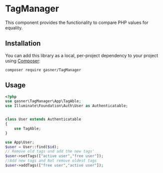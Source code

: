 
# TagManager

This component provides the functionality to compare PHP values for equality.

## Installation

You can add this library as a local, per-project dependency to your project using [Composer](https://getcomposer.org/):

    composer require gasner/TagManager

## Usage

```php
<?php
use gasner\TagManager\App\TagAble;
use Illuminate\Foundation\Auth\User as Authenticatable;


class User extends Authenticatable
{
    use TagAble;
}
```

```php
use App\User;
$user = User::find($id);
// Remove old tags and add the new tags'
$user->setTags(["active user","free user"]);
//Add new tags and Not remove oldest tags
$user->addTags(["free user","active user"]);


```
